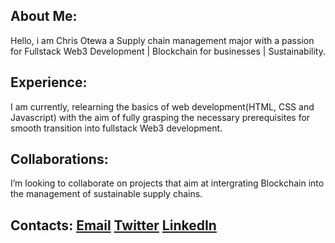 ## About Me:

Hello, i am Chris Otewa a Supply chain management major with a passion for Fullstack Web3 Development | Blockchain for businesses | Sustainability.

## Experience:

I am currently, relearning the basics of web development(HTML, CSS and Javascript) with the aim of fully grasping the necessary prerequisites for smooth transition into fullstack Web3 development.

## Collaborations:

I’m looking to collaborate on projects that aim at intergrating Blockchain into the management of sustainable supply chains.

## Contacts: [Email](chrismj26@gmail.com) [Twitter](https://twitter.com/ChrisOtewa) [LinkedIn](https://www.linkedin.com/in/chrisotewa)


<!---
ChrisOtewa/ChrisOtewa is a ✨ special ✨ repository because its `README.md` (this file) appears on your GitHub profile.
You can click the Preview link to take a look at your changes.
--->
